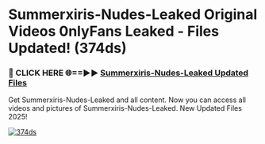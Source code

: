 # Summerxiris-Nudes-Leaked Original Videos 0nlyFans Leaked - Files Updated! (374ds)

<h3>🔴 CLICK HERE 🌐==►► <a href="https://tinyurl.com/5h6xmrr3" rel="nofollow">Summerxiris-Nudes-Leaked Updated Files</a></h3>

Get Summerxiris-Nudes-Leaked and all content. Now you can access all videos and pictures of Summerxiris-Nudes-Leaked. New Updated Files 2025!

[![374ds](https://i.imgur.com/KVD873Z.gif)](https://tinyurl.com/5h6xmrr3)
